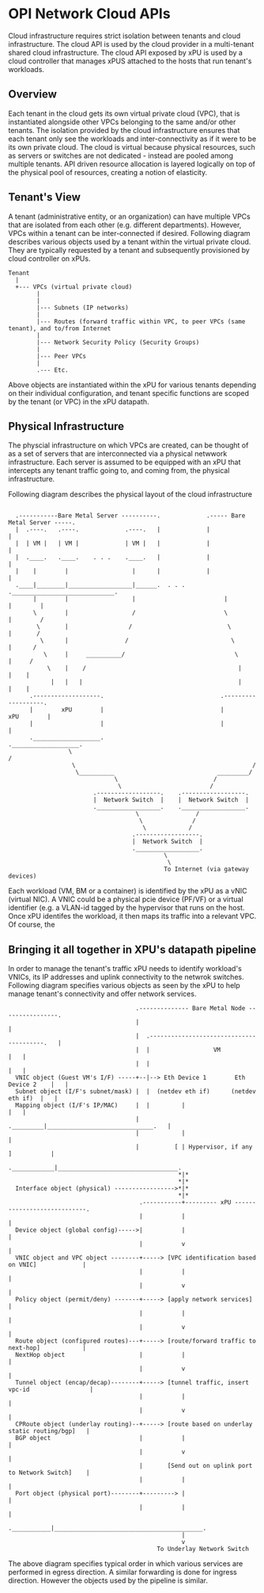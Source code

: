 # OPI Network Cloud APIs

Cloud infrastructure requires strict isolation between tenants and cloud infrastructure.
The cloud API is used by the cloud provider in a multi-tenant shared cloud infrastructure.
The cloud API exposed by xPU is used by a cloud controller that manages xPUS attached to the
hosts that run tenant's workloads.

## Overview

Each tenant in the cloud gets its own virtual private cloud (VPC), that is instantiated alongside
other VPCs belonging to the same and/or other tenants.
The isolation provided by the cloud infrastructure ensures that each tenant only see the workloads and
inter-connectivity as if it were to be its own private cloud. The cloud is virtual because physical
resources, such as servers or switches are not dedicated - instead are pooled among multiple tenants.
API driven resource allocation is layered logically on top of the physical pool of resources, creating
a notion of elasticity.

## Tenant's View

A tenant (administrative entity, or an organization) can have multiple VPCs that are isolated from
each other (e.g. different departments). However, VPCs within a tenant can be inter-connected if desired.
Following diagram describes various objects used by a tenant within the virtual private cloud.
They are typically requested by a tenant and subsequently provisioned by cloud controller on xPUs.

```text
Tenant
  |
  +--- VPCs (virtual private cloud)
        |
        |
        |--- Subnets (IP networks)
        |
        |--- Routes (forward traffic within VPC, to peer VPCs (same tenant), and to/from Internet
        |
        |--- Network Security Policy (Security Groups)
        |
        |--- Peer VPCs
        |
        .--- Etc.

```

Above objects are instantiated within the xPU for various tenants depending on their individual
configuration, and tenant specific functions are scoped by the tenant (or VPC) in the xPU datapath.

## Physical Infrastructure

The physcial infrastructure on which VPCs are created, can be thought of as a set of servers that
are interconnected via a physical netwwork infrastructure. Each server is assumed to be equipped with
an xPU that intercepts any tenant traffic going to, and coming from, the physical infrastructure.

Following diagram describes the physical layout of the cloud infrastructure

```text

  .-----------Bare Metal Server ----------.             .----- Bare Metal Server -----.
  |  .----.   .----.             .----.   |             |                             |
  |  | VM |   | VM |             | VM |   |             |                             |
  |  .____.   .____.    . . .    .____.   |             |                             |
  |    |        |                  |      |             |                             |
  .____|________|__________________|______.  . . .      ._____________________________.
       |        |                  |                         |        |        |
       \        |                  /                         \        |        /
        \       |                 /                           \       |       /
         \      |                /                             \      |      /
          \     |     __________/                               \     |     /
           \    |    /                                           |    |    |
            |   |   |                                            |    |    |
      .-------------------.                                 .-------------------.
      |        xPU        |                                 |        xPU        |
      |                   |                                 |                   |
      .___________________.                                 .___________________.
                 \                                                    /
                  \                                                  /
                   \__________                             _________/
                              \                           /
                               \                         /
                        .------------------.    .------------------.
                        |  Network Switch  |    |  Network Switch  |
                        .__________________.    .__________________.
                                    \                /
                                     \              /
                                      \            /
                                   .------------------.
                                   |  Network Switch  |
                                   .__________________.
                                            \
                                             \
                                            To Internet (via gateway devices)

```

Each workload (VM, BM or a container) is identified by the xPU as a vNIC (virtual NIC).
A VNIC could be a physical pcie device (PF/VF) or a virtual identifier (e.g. a VLAN-id
tagged by the hypervisor that runs on the host. Once xPU identifes the workload, it then
maps its traffic into a relevant VPC. Of course, the

## Bringing it all together in XPU's datapath pipeline

In order to manage the tenant's traffic xPU needs to identify workload's VNICs, its IP addresses
and uplink connectivity to the netwrok switches. Following diagram specifies various
objects as seen by the xPU to help manage tenant's connectivity and offer network services.

```text
                                    .-------------- Bare Metal Node ----------------.
                                    |                                               |
                                    |  .----------------------------------------.   |
                                    |  |                  VM                    |   |
                                    |  |                                        |   |
  VNIC object (Guest VM's I/F) -----+--|--> Eth Device 1        Eth Device 2    |   |
  Subnet object (I/F's subnet/mask) |  |  (netdev eth if)      (netdev eth if)  |   |
  Mapping object (I/F's IP/MAC)     |  |         |                              |   |
                                    |  ._________|______________________________.   |
                                    |            |                                  |
                                    |          [ | Hypervisor, if any   ]           |
                                    .____________|__________________________________.
                                                *|*
                                                *|*
  Interface object (physical) ----------------->*|*
                                                *|*
                                     .-----------+--------- xPU ----------------------------.
                                     |           |                                          |
  Device object (global config)----->|           |                                          |
                                     |           v                                          |
  VNIC object and VPC object --------+-----> [VPC identification based on VNIC]             |
                                     |           |                                          |
                                     |           v                                          |
  Policy object (permit/deny) -------+-----> [apply network services]                       |
                                     |           |                                          |
                                     |           v                                          |
  Route object (configured routes)---+-----> [route/forward traffic to next-hop]            |
  NextHop object                     |           |                                          |
                                     |           v                                          |
  Tunnel object (encap/decap)--------+-----> [tunnel traffic, insert vpc-id                 |
                                     |           |                                          |
                                     |           v                                          |
  CPRoute object (underlay routing)--+-----> [route based on underlay static routing/bgp]   |
  BGP object                         |           |                                          |
                                     |           v                                          |
                                     |       [Send out on uplink port to Network Switch]    |
                                     |           |                                          |
  Port object (physical port)--------+---------> |                                          |
                                     |           |                                          |
                                     .___________|__________________________________________.
                                                 |
                                                 v
                                          To Underlay Network Switch

```

The above diagram specifies typical order in which various services are performed in egress direction.
A similar forwarding is done for ingress direction. However the objects used by the pipeline is similar.
